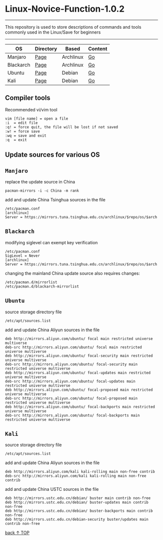 # Linux-Novice-Function-1.0.2
-----------------------------
This repository is used to store descriptions of commands and tools commonly used in the Linux/Save for beginners

-----------------------------

<div align="center">

| OS  | Directory| Based| Content|
| ---------- | -----------| -----------| -----------|
| Manjaro   | [Page](#manjaro)   | Archlinux   | [Go](https://github.com/pro1tocol/Linux-Novice-Function-1.0.2/tree/main/Manjaro)   |
| Blackarch   | [Page](#blackarch)   | Archlinux   | [Go](https://github.com/pro1tocol/Linux-Novice-Function-1.0.2/tree/main/Blackarch)   |
| Ubuntu   | [Page](#ubuntu)   | Debian   | [Go](https://github.com/pro1tocol/Linux-Novice-Function-1.0.2/tree/main/Ubuntu)   |
| Kali   | [Page](#kali)   | Debian   | [Go](https://github.com/pro1tocol/Linux-Novice-Function-1.0.1/tree/main/Kali)   |

</div>

## Compiler tools
Recommended vi/vim tool

    vim [file name] = open a file
    :i  = edit file
    :q! = force quit, the file will be lost if not saved
    :w! = force save
    :wq = save and exit
    :q  = exit

## Update sources for various OS

## `Manjaro`
replace the update source in China

    pacman-mirrors -i -c China -m rank

add and update China Tsinghua sources in the file

    /etc/pacman.conf
    [archlinux]
    Server = https://mirrors.tuna.tsinghua.edu.cn/archlinux/$repo/os/$arch

## `Blackarch`
modifying siglevel can exempt key verification

    /etc/pacman.conf
    SigLevel = Never
    [archlinux]
    Server = https://mirrors.tuna.tsinghua.edu.cn/archlinux/$repo/os/$arch
changing the mainland China update source also requires changes:

    /etc/pacman.d/mirrorlist
    /etc/pacman.d/blackarch-mirrorlist

## `Ubuntu`
source storage directory file

    /etc/apt/sources.list
add and update China Aliyun sources in the file

    deb http://mirrors.aliyun.com/ubuntu/ focal main restricted universe multiverse
    deb-src http://mirrors.aliyun.com/ubuntu/ focal main restricted universe multiverse
    deb http://mirrors.aliyun.com/ubuntu/ focal-security main restricted universe multiverse
    deb-src http://mirrors.aliyun.com/ubuntu/ focal-security main restricted universe multiverse
    deb http://mirrors.aliyun.com/ubuntu/ focal-updates main restricted universe multiverse
    deb-src http://mirrors.aliyun.com/ubuntu/ focal-updates main restricted universe multiverse
    deb http://mirrors.aliyun.com/ubuntu/ focal-proposed main restricted universe multiverse
    deb-src http://mirrors.aliyun.com/ubuntu/ focal-proposed main restricted universe multiverse
    deb http://mirrors.aliyun.com/ubuntu/ focal-backports main restricted universe multiverse
    deb-src http://mirrors.aliyun.com/ubuntu/ focal-backports main restricted universe multiverse

## `Kali`
source storage directory file

    /etc/apt/sources.list
add and update China Aliyun sources in the file

    deb http://mirrors.aliyun.com/kali kali-rolling main non-free contrib
    deb-src http://mirrors.aliyun.com/kali kali-rolling main non-free contrib
add and update China USTC sources in the file

    deb http://mirrors.ustc.edu.cn/debian/ buster main contrib non-free
    deb http://mirrors.ustc.edu.cn/debian/ buster-updates main contrib non-free
    deb http://mirrors.ustc.edu.cn/debian/ buster-backports main contrib non-free
    deb http://mirrors.ustc.edu.cn/debian-security buster/updates main contrib non-free

[back ↑ TOP](#linux-novice-function-102)
